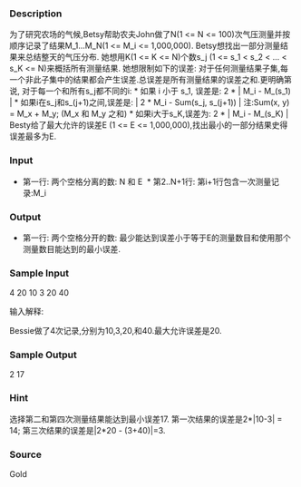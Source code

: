 
### Description
为了研究农场的气候,Betsy帮助农夫John做了N(1 <= N <= 100)次气压测量并按顺序记录了结果M_1...M_N(1 <= M_i <= 1,000,000). Betsy想找出一部分测量结果来总结整天的气压分布. 她想用K(1 <= K <= N)个数s_j (1 <= s_1 < s_2 < ... < s_K <= N)来概括所有测量结果. 她想限制如下的误差: 对于任何测量结果子集,每一个非此子集中的结果都会产生误差.总误差是所有测量结果的误差之和.更明确第说, 对于每一个和所有s_j都不同的i: * 如果 i 小于 s_1, 误差是: 2 * | M_i - M_(s_1) | * 如果i在s_j和s_(j+1)之间,误差是: | 2 * M_i - Sum(s_j, s_(j+1)) | 注:Sum(x, y) = M_x + M_y; (M_x 和 M_y 之和) * 如果i大于s_K,误差为: 2 * | M_i - M_(s_K) | Besty给了最大允许的误差E (1 <= E <= 1,000,000),找出最小的一部分结果史得误差最多为E. 
### Input
* 第一行: 两个空格分离的数: N 和 E
 * 第2..N+1行: 第i+1行包含一次测量记录:M_i 
### Output
* 第一行: 两个空格分开的数: 最少能达到误差小于等于E的测量数目和使用那个测量数目能达到的最小误差. 
### Sample Input
4 20
10
3
20
40

输入解释:

Bessie做了4次记录,分别为10,3,20,和40.最大允许误差是20.

### Sample Output
2 17

### Hint
选择第二和第四次测量结果能达到最小误差17. 第一次结果的误差是2*|10-3| = 14; 第三次结果的误差是|2*20 - (3+40)|=3. 
### Source
Gold